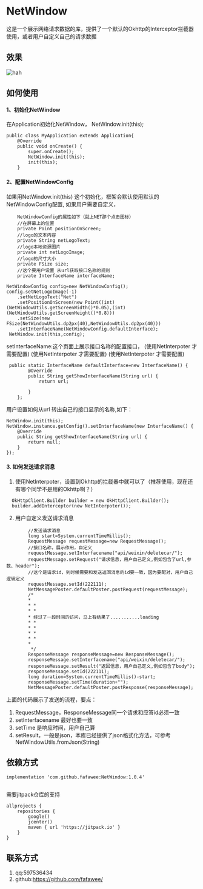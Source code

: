 # NetWindow
 
 这是一个展示网络请求数据的库，提供了一个默认的Okhttp的Interceptor拦截器使用，或者用户自定义自己的请求数据
 ## 效果
 ![hah](https://dss1.bdstatic.com/70cFuXSh_Q1YnxGkpoWK1HF6hhy/it/u=2476018594,4050953303&fm=111&gp=0.jpg)
## 如何使用
#### 1、初始化NetWindow
在Application初始化NetWindow， NetWindow.init(this);
```
public class MyApplication extends Application{
    @Override
    public void onCreate() {
        super.onCreate();
        NetWindow.init(this);
        init(this);
    }

```
#### 2、配置NetWindowConfig
如果用NetWindow.init(this) 这个初始化，框架会默认使用默认的NetWindowConfig配置,
如果用户需要自定义，
```
    NetWindowConfig的属性如下（就上NET那个点击图标）
    //在屏幕上的位置
    private Point positionOnScreen;
    //logo的文本内容
    private String netLogoText;
    //logo本地资源图片
    private int netLogoImage;
    //logo的尺寸大小
    private FSize size;
    //这个要用户设置 从url获取接口名称的规则
    private InterfaceName interfaceName;

NetWindowConfig config=new NetWindowConfig();
config.setNetLogoImage(-1)
    .setNetLogoText("Net")
    .setPositionOnScreen(new Point((int)(NetWindowUtils.getScreenWidth()*0.05),(int)(NetWindowUtils.getScreenHeight()*0.8)))
    .setSize(new FSize(NetWindowUtils.dp2px(40),NetWindowUtils.dp2px(40)))
    .setInterfaceName(NetWindowConfig.defaultInterface);
 NetWindow.init(this,config);
```
setInterfaceName:这个页面上展示接口名称的配置接口，
(使用NetInterpoter 才需要配置)
(使用NetInterpoter 才需要配置)
(使用NetInterpoter 才需要配置)
```
 public static InterfaceName defaultInterface=new InterfaceName() {
        @Override
        public String getShowInterfaceName(String url) {
            return url;

        }
    };
```
用户设置如何从url 转出自己的接口显示的名称,如下：
```
NetWindow.init(this);
NetWindow.instance.getConfig().setInterfaceName(new InterfaceName() {
    @Override
    public String getShowInterfaceName(String url) {
        return null;
    }
});
```
#### 3. 如何发送请求消息
1. 使用NetInterpoter，设置到Okhttp的拦截器中就可以了（推荐使用，现在还有哪个同学不是用的Okhttp啊？）
```
  OkHttpClient.Builder builder = new OkHttpClient.Builder();
  builder.addInterceptor(new NetInterpoter());
```
2. 用户自定义发送请求消息

```
        //发送请求消息
        long start=System.currentTimeMillis();
        RequestMessage requestMessage=new RequestMessage();
        //接口名称，展示作用，自定义
        requestMessage.setInterfacename("api/weixin/deletecar/");
        requestMessage.setRequest("请求信息，用户自己定义,例如包含了url,参数、header");
        //这个是请求id，到时候需要和发送返回消息的id要一致，因为要配对，用户自己逻辑定义
        requestMessage.setId(222111);
        NetMessagePoster.defaultPoster.postRequest(requestMessage);
        /*
        *
        * *
        * *
        * 经过了一段时间的访问，马上有结果了...........loading
        * *
        * *
        * *
        * *
        *
         */
        ResponseMessage responseMessage=new ResponseMessage();
        responseMessage.setInterfacename("api/weixin/deletecar/");
        responseMessage.setResult("返回信息，用户自己定义,例如包含了body");
        responseMessage.setId(222111);
        long duration=System.currentTimeMillis()-start;
        responseMessage.setTime(duration+"");
        NetMessagePoster.defaultPoster.postResponse(responseMessage);
```

上面的代码展示了发送的流程，要点：
1. RequestMessage，ResponseMessage同一个请求和应答id必须一致
2. setInterfacename 最好也要一致
3. setTime 是响应时间，用户自己算
4. setResult，一般是json，本库已经提供了json格式化方法，可参考
NetWindowUtils.fromJson(String)
## 依赖方式
```
implementation 'com.github.fafawee:NetWindow:1.0.4'
 
```
需要jitpack仓库的支持
```
allprojects {
    repositories {
        google()
        jcenter()
        maven { url 'https://jitpack.io' }
    }
}
```
## 联系方式
1. qq:597536434
2. github:https://github.com/fafawee/

